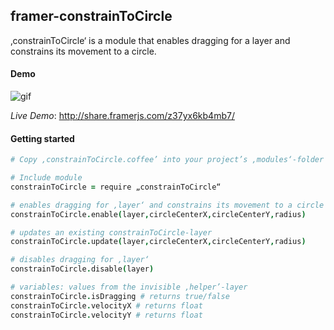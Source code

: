 ## framer-constrainToCircle
‚constrainToCircle‘ is a module that enables dragging for a layer and constrains its movement to a circle.


#### Demo

![gif](http://i.giphy.com/3oEduEH7JgcM3Jh8sM.gif)

*Live Demo*: http://share.framerjs.com/z37yx6kb4mb7/


#### Getting started

```CoffeeScript
# Copy ‚constrainToCircle.coffee’ into your project’s ‚modules‘-folder

# Include module
constrainToCircle = require „constrainToCircle“

# enables dragging for ‚layer‘ and constrains its movement to a circle
constrainToCircle.enable(layer,circleCenterX,circleCenterY,radius)

# updates an existing constrainToCircle-layer
constrainToCircle.update(layer,circleCenterX,circleCenterY,radius)

# disables dragging for ‚layer‘
constrainToCircle.disable(layer)

# variables: values from the invisible ‚helper’-layer
constrainToCircle.isDragging # returns true/false
constrainToCircle.velocityX # returns float
constrainToCircle.velocityY # returns float

```
